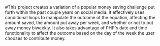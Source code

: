 #This project creates a variation of a popular money saving challenge put forth within the past couple years on social media. It effectively uses conditional loops to manipulate the outcome of the equation, affecting the amount saved, the amount put away per week, and whether or not to put away money biweekly. It also takes advantage of PHP's date and time functionality to affect the outcome based on the day of the week the user chooses to contribute money.
